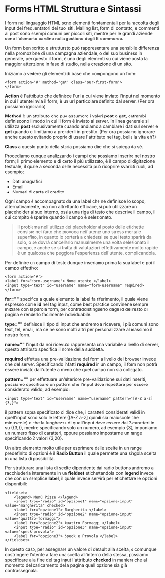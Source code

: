 # Forms HTML Struttura e Sintassi

I form nel linguaggio HTML sono elementi fondamentali per la raccolta degli input dei frequentatori dei tuoi siti.
Mailing list, form di contatto, e commenti ai post sono esempi comuni per piccoli siti, mentre per le grandi aziende sono l'elemento cardine nella gestione degli E-commerce.

Un form ben scritto e strutturato può rappresentare una sensibile differenza nella promozione di una campagna aziendale, o del suo business in generale, per questo il form, è uno degli elementi su cui viene posta la maggior attenzione in fase di studio, nella creazione di un sito.

Iniziamo a vedere gli elementi di base che compongono un form:
```
<form action='#' method='get' class='our-first-form'>
</form>
```
**Action** è l'attributo che definisce l'url a cui viene inviato l'input nel momento in cui l'utente invia il form, è un url particolare definito dal server. (Per ora possiamo ignorarlo)

**Method** è un attributo che può assumere i valori **post** o **get**, entrambi definiscono il modo in cui il form è inviato al server. In linea generale si utilizza **post** esclusivamente quando andiamo a cambiare i dati sul server e **get** quando ci limitiamo a prenderli in prestito. (Per ora possiamo ignorare anche questo evitando proprio di usare l'attributo nel tag, bella la vita eh?)

**Class** a questo punto della storia possiamo dire che si spiega da sè.

Procediamo dunque analizzando i campi che possiamo inserire nel nostro form;
Il primo elemento e di certo il più utilizzato, è il campo di digitazione testuale, il quale a seconda delle necessità può ricoprire svariati ruoli, ad esempio;
- Dati anagrafici
- Email
- Numeri di carta di credito

Ogni campo è accompagnato da una label che ne definisce lo scopo, alternativamente, ma non altrettanto efficace, si può utilizzare un placeholder al suo interno, ossia una riga di testo che descrive il campo, il cui compito è sparire quando il campo è selezionato.

>Il problema nell'utilizzo dei placeholder al posto delle etichette consiste nel fatto che provoca nell'utente uno stress mentale superfluo, in quanto lo porterà a chiedersi se quel testo sparirà da solo, o se dovrà cancellarlo manualmente una volta selezionato il campo, e anche se si tratta di valutazioni effettivamente molto rapide è un qualcosa che peggiora l'esperienza dell'utente, complicandola.

Per definire un campo di testo dunque inseriamo prima la sua label e poi il campo effettivo:

```
<form action='#'>
<label for="form-username"> Nome utente </label>
<input type="text" id="username" name="form-username" required>
</form>
```

**for=""** specifica a quale elemento la label fa riferimento, il quale viene espresso come **id** nel tag input, come best practice convinene sempre iniziare con la parola form, per contraddistinguerlo dagli id del resto di pagina e renderlo facilmente individuabile.

**type=""** definisce il tipo di input che andremo a ricevere, i più comuni sono text, tel, email, ma ce ne sono molti altri per personalizzare al massimo il nostro form.

**name=""** l'input da noi ricevuto rappresenta una variabile a livello di server, questo attributo specifica il nome della suddetta.

**required** effettua una pre-validazione del form a livello del browser invece che del server. Specificando infatti **required** in un campo, il form non potrà essere inviato dall'utente a meno che quel campo non sia collegato.

**pattern=""** per effettuare un'ulteriore pre-validazione sui dati inseriti, possiamo specificare un pattern che l'input deve rispettare per essere considerato valido, ad esempio:
```
<input type="text" id="username" name="username" pattern="[A-Z a-z] {3,}">
```
il pattern sopra specificato ci dice che, i caratteri considerati validi in quell'input sono solo le lettere ([A-Z a-z] quindi sia maiuscole che minuscole) e che la lunghezza di quell'input deve essere dai 3 caratteri in su ({3,}), mentre specificando solo un numero, ad esempio {3}, imponiamo un numero fisso di caratteri, oppure possiamo impostarne un range specificando 2 valori {3,20}.

Un altro elemento molto utile per esprimere delle scelte in un range predefinito di opzioni è il **Radio Button** il quale permette una singola scelta in una lista di possibilità.

Per strutturare una lista di scelte dipendente dai radio buttons andremo a racchiuderla interamente in un **fieldset** etichettandola con **legend** invece che con un semplice **label**, il quale invece servirà per etichettare le opzioni disponibili:
```
<fieldset>
    <legend> Menù Pizze </legend>
    <input type="radio" id="opzione1" name="opzione-input" value="margherita" checked>
    <label for="opzione1"> Margherita </label>
    <input type="radio" id="opzione2" name="opzione-input" value="quattro-formaggi">
    <label for="opzione2"> Quattro Formaggi </label>
    <input type="radio" id="opzione3" name="opzione-input" value="speck-provola">
    <label for="opzione3"> Speck e Provola </label>
</fieldset>
```
In questo caso, per assegnare un valore di default alla scelta, o comunque costringere l'utente a fare una scelta all'interno della stessa, possiamo specificare alla fine del tag input l'attributo **checked** in maniera che al momento del caricamento della pagina quell'opzione sia già contrassegnata.





